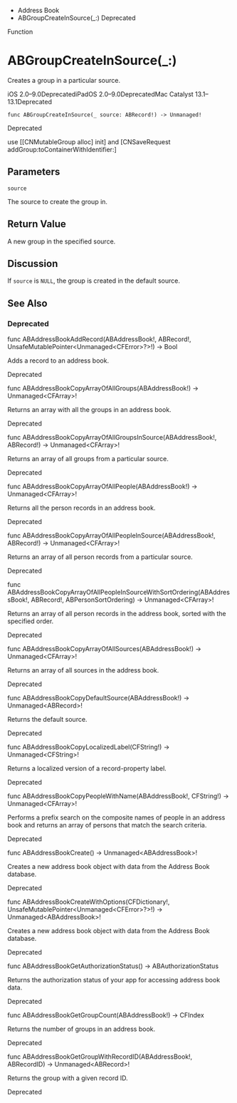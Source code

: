 

- Address Book
-  ABGroupCreateInSource(\_:) Deprecated

Function

# ABGroupCreateInSource(\_:)

Creates a group in a particular source.

iOS 2.0–9.0DeprecatediPadOS 2.0–9.0DeprecatedMac Catalyst 13.1–13.1Deprecated

``` source
func ABGroupCreateInSource(_ source: ABRecord!) -> Unmanaged!
```

Deprecated

use \[\[CNMutableGroup alloc\] init\] and \[CNSaveRequest addGroup:toContainerWithIdentifier:\]

## Parameters 

`source`  

The source to create the group in.

## Return Value

A new group in the specified source.

## Discussion

If `source` is `NULL`, the group is created in the default source.

## See Also

### Deprecated

func ABAddressBookAddRecord(ABAddressBook!, ABRecord!, UnsafeMutablePointer&lt;Unmanaged&lt;CFError>?>!) -> Bool

Adds a record to an address book.

Deprecated

func ABAddressBookCopyArrayOfAllGroups(ABAddressBook!) -> Unmanaged&lt;CFArray>!

Returns an array with all the groups in an address book.

Deprecated

func ABAddressBookCopyArrayOfAllGroupsInSource(ABAddressBook!, ABRecord!) -> Unmanaged&lt;CFArray>!

Returns an array of all groups from a particular source.

Deprecated

func ABAddressBookCopyArrayOfAllPeople(ABAddressBook!) -> Unmanaged&lt;CFArray>!

Returns all the person records in an address book.

Deprecated

func ABAddressBookCopyArrayOfAllPeopleInSource(ABAddressBook!, ABRecord!) -> Unmanaged&lt;CFArray>!

Returns an array of all person records from a particular source.

Deprecated

func ABAddressBookCopyArrayOfAllPeopleInSourceWithSortOrdering(ABAddressBook!, ABRecord!, ABPersonSortOrdering) -> Unmanaged&lt;CFArray>!

Returns an array of all person records in the address book, sorted with the specified order.

Deprecated

func ABAddressBookCopyArrayOfAllSources(ABAddressBook!) -> Unmanaged&lt;CFArray>!

Returns an array of all sources in the address book.

Deprecated

func ABAddressBookCopyDefaultSource(ABAddressBook!) -> Unmanaged&lt;ABRecord>!

Returns the default source.

Deprecated

func ABAddressBookCopyLocalizedLabel(CFString!) -> Unmanaged&lt;CFString>!

Returns a localized version of a record-property label.

Deprecated

func ABAddressBookCopyPeopleWithName(ABAddressBook!, CFString!) -> Unmanaged&lt;CFArray>!

Performs a prefix search on the composite names of people in an address book and returns an array of persons that match the search criteria.

Deprecated

func ABAddressBookCreate() -> Unmanaged&lt;ABAddressBook>!

Creates a new address book object with data from the Address Book database.

Deprecated

func ABAddressBookCreateWithOptions(CFDictionary!, UnsafeMutablePointer&lt;Unmanaged&lt;CFError>?>!) -> Unmanaged&lt;ABAddressBook>!

Creates a new address book object with data from the Address Book database.

Deprecated

func ABAddressBookGetAuthorizationStatus() -> ABAuthorizationStatus

Returns the authorization status of your app for accessing address book data.

Deprecated

func ABAddressBookGetGroupCount(ABAddressBook!) -> CFIndex

Returns the number of groups in an address book.

Deprecated

func ABAddressBookGetGroupWithRecordID(ABAddressBook!, ABRecordID) -> Unmanaged&lt;ABRecord>!

Returns the group with a given record ID.

Deprecated

